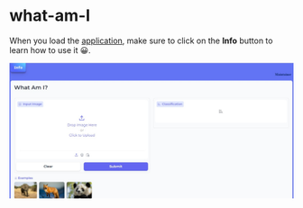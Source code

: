 # **what-am-I**

When you load the [application](https://what-am-i.netlify.app/), make sure to click on the **Info** button to learn how to use it &#128512;.



[![image file](screenshot.jpg)](https://what-am-i.netlify.app/)
